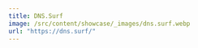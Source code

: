 ```yaml
---
title: DNS.Surf
image: /src/content/showcase/_images/dns.surf.webp
url: "https://dns.surf/"
---
```

